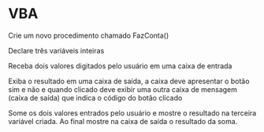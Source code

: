 # VBA


Crie um novo procedimento chamado FazConta()

Declare três variáveis inteiras

Receba dois valores digitados pelo usuário em uma caixa de entrada

Exiba o resultado em uma caixa de saída, a caixa deve apresentar o botão sim e não e quando clicado deve exibir uma outra caixa de mensagem (caixa de saída) que indica o código do botão clicado

Some os dois valores entrados pelo usuário e mostre o resultado na terceira variável criada. Ao final mostre na caixa de saída o resultado da soma.
